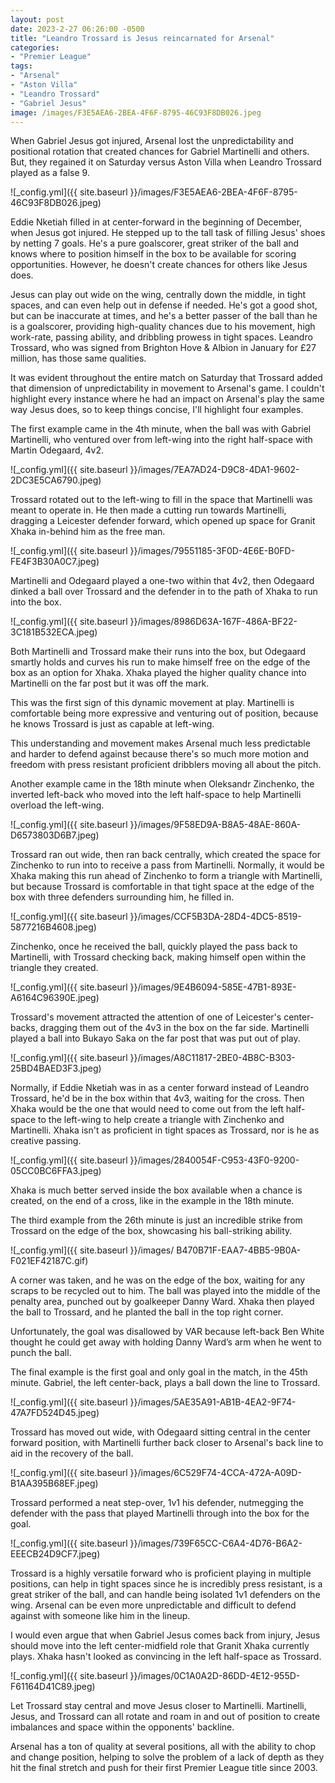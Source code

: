 ```yaml
---
layout: post
date: 2023-2-27 06:26:00 -0500
title: "Leandro Trossard is Jesus reincarnated for Arsenal" 
categories: 
- "Premier League"
tags: 
- "Arsenal" 
- "Aston Villa"
- "Leandro Trossard"
- "Gabriel Jesus"
image: /images/F3E5AEA6-2BEA-4F6F-8795-46C93F8DB026.jpeg
--- 
```


When Gabriel Jesus got injured, Arsenal lost the unpredictability and positional rotation that created chances for Gabriel Martinelli and others. But, they regained it on Saturday versus Aston Villa when Leandro Trossard played as a false 9.

![_config.yml]({{ site.baseurl }}/images/F3E5AEA6-2BEA-4F6F-8795-46C93F8DB026.jpeg) 

Eddie Nketiah filled in at center-forward in the beginning of December, when Jesus got injured. He stepped up to the tall task of filling Jesus' shoes by netting 7 goals. He's a pure goalscorer, great striker of the ball and knows where to position himself in the box to be available for scoring opportunities. However, he doesn't create chances for others like Jesus does. 

Jesus can play out wide on the wing, centrally down the middle, in tight spaces, and can even help out in defense if needed. He's got a good shot, but can be inaccurate at times, and he's a better passer of the ball than he is a goalscorer, providing high-quality chances due to his movement, high work-rate, passing ability, and dribbling prowess in tight spaces. Leandro Trossard, who was signed from Brighton Hove & Albion in January for £27 million, has those same qualities.

It was evident throughout the entire match on Saturday that Trossard added that dimension of unpredictability in movement to Arsenal's game. I couldn't highlight every instance where he had an impact on Arsenal's play the same way Jesus does, so to keep things concise, I'll highlight four examples. 

The first example came in the 4th minute, when the ball was with Gabriel Martinelli, who ventured over from left-wing into the right half-space with Martin Odegaard, 4v2.

![_config.yml]({{ site.baseurl }}/images/7EA7AD24-D9C8-4DA1-9602-2DC3E5CA6790.jpeg)

Trossard rotated out to the left-wing to fill in the space that Martinelli was meant to operate in. He then made a cutting run towards Martinelli, dragging a Leicester defender forward, which opened up space for Granit Xhaka in-behind him as the free man. 

![_config.yml]({{ site.baseurl }}/images/79551185-3F0D-4E6E-B0FD-FE4F3B30A0C7.jpeg) 

Martinelli and Odegaard played a one-two within that 4v2, then Odegaard dinked a ball over Trossard and the defender in to the path of Xhaka to run into the box.

![_config.yml]({{ site.baseurl }}/images/8986D63A-167F-486A-BF22-3C181B532ECA.jpeg)

Both Martinelli and Trossard make their runs into the box, but Odegaard smartly holds and curves his run to make himself free on the edge of the box as an option for Xhaka. Xhaka played the higher quality chance into Martinelli on the far post but it was off the mark.

This was the first sign of this dynamic movement at play. Martinelli is comfortable being more expressive and venturing out of position, because he knows Trossard is just as capable at left-wing.  

This understanding and movement makes Arsenal much less predictable and harder to defend against because there's so much more motion and freedom with press resistant proficient dribblers moving all about the pitch.

Another example came in the 18th minute when Oleksandr Zinchenko, the inverted left-back who moved into the left half-space to help Martinelli overload the left-wing.

![_config.yml]({{ site.baseurl }}/images/9F58ED9A-B8A5-48AE-860A-D6573803D6B7.jpeg) 

Trossard ran out wide, then ran back centrally, which created the space for Zinchenko to run into to receive a pass from Martinelli. Normally, it would be Xhaka making this run ahead of Zinchenko to form a triangle with Martinelli, but because Trossard is comfortable in that tight space at the edge of the box with three defenders surrounding him, he filled in.

![_config.yml]({{ site.baseurl }}/images/CCF5B3DA-28D4-4DC5-8519-5877216B4608.jpeg)

Zinchenko, once he received the ball, quickly played the pass back to Martinelli, with Trossard checking back, making himself open within the triangle they created.

![_config.yml]({{ site.baseurl }}/images/9E4B6094-585E-47B1-893E-A6164C96390E.jpeg)

Trossard's movement attracted the attention of one of Leicester's center-backs, dragging them out of the 4v3 in the box on the far side. Martinelli played a ball into Bukayo Saka on the far post that was put out of play.

![_config.yml]({{ site.baseurl }}/images/A8C11817-2BE0-4B8C-B303-25BD4BAED3F3.jpeg)

Normally, if Eddie Nketiah was in as a center forward instead of Leandro Trossard, he'd be in the box within that 4v3, waiting for the cross. Then Xhaka would be the one that would need to come out from the left half-space to the left-wing to help create a triangle with Zinchenko and Martinelli. Xhaka isn't as proficient in tight spaces as Trossard, nor is he as creative passing.

![_config.yml]({{ site.baseurl }}/images/2840054F-C953-43F0-9200-05CC0BC6FFA3.jpeg)

Xhaka is much better served inside the box available when a chance is created, on the end of a cross, like in the example in the 18th minute.

The third example from the 26th minute is just an incredible strike from Trossard on the edge of the box, showcasing his ball-striking ability.

![_config.yml]({{ site.baseurl }}/images/ B470B71F-EAA7-4BB5-9B0A-F021EF42187C.gif)

A corner was taken, and he was on the edge of the box, waiting for any scraps to be recycled out to him. The ball was played into the middle of the penalty area, punched out by goalkeeper Danny Ward. Xhaka then played the ball to Trossard, and he planted the ball in the top right corner.

Unfortunately, the goal was disallowed by VAR because left-back Ben White thought he could get away with holding Danny Ward’s arm when he went to punch the ball.

The final example is the first goal and only goal in the match, in the 45th minute. Gabriel, the left center-back, plays a ball down the line to Trossard.

![_config.yml]({{ site.baseurl }}/images/5AE35A91-AB1B-4EA2-9F74-47A7FD524D45.jpeg)

Trossard has moved out wide, with Odegaard sitting central in the center forward position, with Martinelli further back closer to Arsenal's back line to aid in the recovery of the ball.

![_config.yml]({{ site.baseurl }}/images/6C529F74-4CCA-472A-A09D-B1AA395B68EF.jpeg)

Trossard performed a neat step-over, 1v1 his defender, nutmegging the defender with the pass that played Martinelli through into the box for the goal.

![_config.yml]({{ site.baseurl }}/images/739F65CC-C6A4-4D76-B6A2-EEECB24D9CF7.jpeg) 

Trossard is a highly versatile forward who is proficient playing in multiple positions, can help in tight spaces since he is incredibly press resistant, is a great striker of the ball, and can handle being isolated 1v1 defenders on the wing. Arsenal can be even more unpredictable and difficult to defend against with someone like him in the lineup.

I would even argue that when Gabriel Jesus comes back from injury, Jesus should move into the left center-midfield role that Granit Xhaka currently plays. Xhaka hasn't looked as convincing in the left half-space as Trossard. 

![_config.yml]({{ site.baseurl }}/images/0C1A0A2D-86DD-4E12-955D-F61164D41C89.jpeg)

Let Trossard stay central and move Jesus closer to Martinelli. Martinelli, Jesus, and Trossard can all rotate and roam in and out of position to create imbalances and space within the opponents' backline.

Arsenal has a ton of quality at several positions, all with the ability to chop and change position, helping to solve the problem of a lack of depth as they hit the final stretch and push for their first Premier League title since 2003. 
